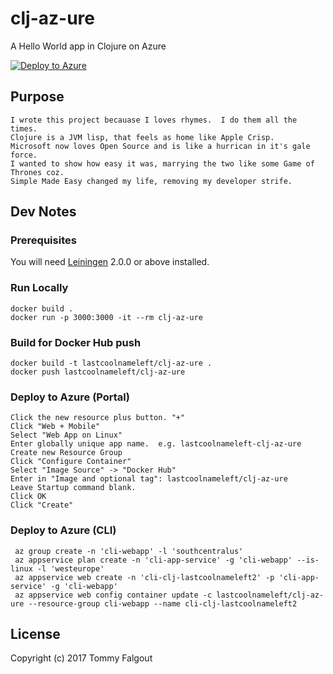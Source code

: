 # clj-az-ure

A Hello World app in Clojure on Azure

[![Deploy to Azure](http://azuredeploy.net/deploybutton.png)](https://azuredeploy.net/)


## Purpose

```
I wrote this project becauase I loves rhymes.  I do them all the times.
Clojure is a JVM lisp, that feels as home like Apple Crisp.
Microsoft now loves Open Source and is like a hurrican in it's gale force.
I wanted to show how easy it was, marrying the two like some Game of Thrones coz.
Simple Made Easy changed my life, removing my developer strife.
```

## Dev Notes

### Prerequisites

You will need [Leiningen][] 2.0.0 or above installed.

[leiningen]: https://github.com/technomancy/leiningen


### Run Locally

    docker build .
    docker run -p 3000:3000 -it --rm clj-az-ure

### Build for Docker Hub push

    docker build -t lastcoolnameleft/clj-az-ure .
    docker push lastcoolnameleft/clj-az-ure
  
### Deploy to Azure (Portal)
    
    Click the new resource plus button. "+"
    Click "Web + Mobile"
    Select "Web App on Linux"
    Enter globally unique app name.  e.g. lastcoolnameleft-clj-az-ure
    Create new Resource Group
    Click "Configure Container"
    Select "Image Source" -> "Docker Hub"
    Enter in "Image and optional tag": lastcoolnameleft/clj-az-ure
    Leave Startup command blank.
    Click OK
    Click "Create"

### Deploy to Azure (CLI)
     
     az group create -n 'cli-webapp' -l 'southcentralus'
     az appservice plan create -n 'cli-app-service' -g 'cli-webapp' --is-linux -l 'westeurope'
     az appservice web create -n 'cli-clj-lastcoolnameleft2' -p 'cli-app-service' -g 'cli-webapp'
     az appservice web config container update -c lastcoolnameleft/clj-az-ure --resource-group cli-webapp --name cli-clj-lastcoolnameleft2
     
## License

Copyright (c) 2017 Tommy Falgout
